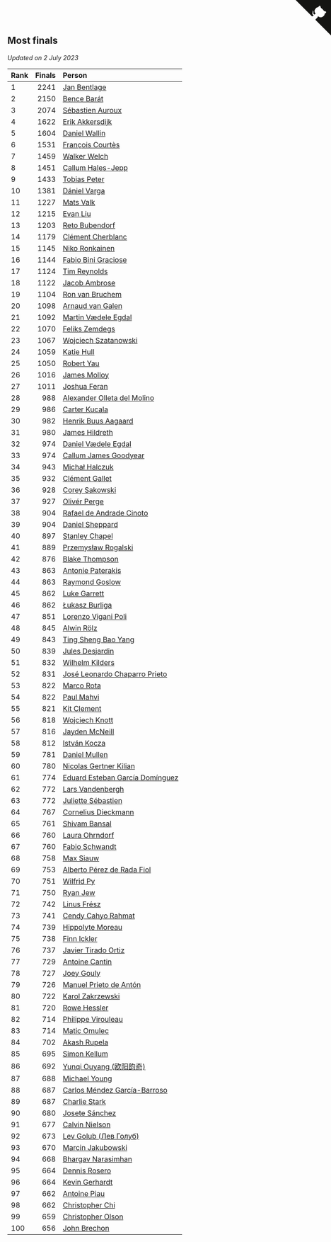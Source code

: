 ## Most finals

*Updated on  2 July 2023*

| Rank | Finals | Person |
| :--- | ---: | :--- |
| 1 | 2241 | [Jan Bentlage](https://www.worldcubeassociation.org/persons/2010BENT01) |
| 2 | 2150 | [Bence Barát](https://www.worldcubeassociation.org/persons/2008BARA01) |
| 3 | 2074 | [Sébastien Auroux](https://www.worldcubeassociation.org/persons/2008AURO01) |
| 4 | 1622 | [Erik Akkersdijk](https://www.worldcubeassociation.org/persons/2005AKKE01) |
| 5 | 1604 | [Daniel Wallin](https://www.worldcubeassociation.org/persons/2013WALL03) |
| 6 | 1531 | [François Courtès](https://www.worldcubeassociation.org/persons/2008COUR01) |
| 7 | 1459 | [Walker Welch](https://www.worldcubeassociation.org/persons/2011WELC01) |
| 8 | 1451 | [Callum Hales-Jepp](https://www.worldcubeassociation.org/persons/2012HALE01) |
| 9 | 1433 | [Tobias Peter](https://www.worldcubeassociation.org/persons/2014PETE03) |
| 10 | 1381 | [Dániel Varga](https://www.worldcubeassociation.org/persons/2008VARG01) |
| 11 | 1227 | [Mats Valk](https://www.worldcubeassociation.org/persons/2007VALK01) |
| 12 | 1215 | [Evan Liu](https://www.worldcubeassociation.org/persons/2009LIUE01) |
| 13 | 1203 | [Reto Bubendorf](https://www.worldcubeassociation.org/persons/2012BUBE01) |
| 14 | 1179 | [Clément Cherblanc](https://www.worldcubeassociation.org/persons/2014CHER05) |
| 15 | 1145 | [Niko Ronkainen](https://www.worldcubeassociation.org/persons/2010RONK01) |
| 16 | 1144 | [Fabio Bini Graciose](https://www.worldcubeassociation.org/persons/2010GRAC02) |
| 17 | 1124 | [Tim Reynolds](https://www.worldcubeassociation.org/persons/2005REYN01) |
| 18 | 1122 | [Jacob Ambrose](https://www.worldcubeassociation.org/persons/2010AMBR01) |
| 19 | 1104 | [Ron van Bruchem](https://www.worldcubeassociation.org/persons/2003BRUC01) |
| 20 | 1098 | [Arnaud van Galen](https://www.worldcubeassociation.org/persons/2006GALE01) |
| 21 | 1092 | [Martin Vædele Egdal](https://www.worldcubeassociation.org/persons/2013EGDA02) |
| 22 | 1070 | [Feliks Zemdegs](https://www.worldcubeassociation.org/persons/2009ZEMD01) |
| 23 | 1067 | [Wojciech Szatanowski](https://www.worldcubeassociation.org/persons/2011SZAT01) |
| 24 | 1059 | [Katie Hull](https://www.worldcubeassociation.org/persons/2010HULL01) |
| 25 | 1050 | [Robert Yau](https://www.worldcubeassociation.org/persons/2009YAUR01) |
| 26 | 1016 | [James Molloy](https://www.worldcubeassociation.org/persons/2011MOLL01) |
| 27 | 1011 | [Joshua Feran](https://www.worldcubeassociation.org/persons/2011FERA01) |
| 28 | 988 | [Alexander Olleta del Molino](https://www.worldcubeassociation.org/persons/2008OLLE01) |
| 29 | 986 | [Carter Kucala](https://www.worldcubeassociation.org/persons/2015KUCA01) |
| 30 | 982 | [Henrik Buus Aagaard](https://www.worldcubeassociation.org/persons/2006BUUS01) |
| 31 | 980 | [James Hildreth](https://www.worldcubeassociation.org/persons/2009HILD01) |
| 32 | 974 | [Daniel Vædele Egdal](https://www.worldcubeassociation.org/persons/2013EGDA01) |
| 33 | 974 | [Callum James Goodyear](https://www.worldcubeassociation.org/persons/2012GOOD02) |
| 34 | 943 | [Michał Halczuk](https://www.worldcubeassociation.org/persons/2006HALC01) |
| 35 | 932 | [Clément Gallet](https://www.worldcubeassociation.org/persons/2004GALL02) |
| 36 | 928 | [Corey Sakowski](https://www.worldcubeassociation.org/persons/2011SAKO01) |
| 37 | 927 | [Olivér Perge](https://www.worldcubeassociation.org/persons/2007PERG01) |
| 38 | 904 | [Rafael de Andrade Cinoto](https://www.worldcubeassociation.org/persons/2007CINO01) |
| 39 | 904 | [Daniel Sheppard](https://www.worldcubeassociation.org/persons/2009SHEP01) |
| 40 | 897 | [Stanley Chapel](https://www.worldcubeassociation.org/persons/2016CHAP04) |
| 41 | 889 | [Przemysław Rogalski](https://www.worldcubeassociation.org/persons/2013ROGA02) |
| 42 | 876 | [Blake Thompson](https://www.worldcubeassociation.org/persons/2010THOM03) |
| 43 | 863 | [Antonie Paterakis](https://www.worldcubeassociation.org/persons/2012PATE01) |
| 44 | 863 | [Raymond Goslow](https://www.worldcubeassociation.org/persons/2014GOSL01) |
| 45 | 862 | [Luke Garrett](https://www.worldcubeassociation.org/persons/2017GARR05) |
| 46 | 862 | [Łukasz Burliga](https://www.worldcubeassociation.org/persons/2013BURL01) |
| 47 | 851 | [Lorenzo Vigani Poli](https://www.worldcubeassociation.org/persons/2007POLI01) |
| 48 | 845 | [Alwin Rölz](https://www.worldcubeassociation.org/persons/2016ROLZ01) |
| 49 | 843 | [Ting Sheng Bao Yang](https://www.worldcubeassociation.org/persons/2008BAOY01) |
| 50 | 839 | [Jules Desjardin](https://www.worldcubeassociation.org/persons/2010DESJ01) |
| 51 | 832 | [Wilhelm Kilders](https://www.worldcubeassociation.org/persons/2010KILD02) |
| 52 | 831 | [José Leonardo Chaparro Prieto](https://www.worldcubeassociation.org/persons/2011CHAP01) |
| 53 | 822 | [Marco Rota](https://www.worldcubeassociation.org/persons/2009ROTA01) |
| 54 | 822 | [Paul Mahvi](https://www.worldcubeassociation.org/persons/2012MAHV01) |
| 55 | 821 | [Kit Clement](https://www.worldcubeassociation.org/persons/2008CLEM01) |
| 56 | 818 | [Wojciech Knott](https://www.worldcubeassociation.org/persons/2011KNOT01) |
| 57 | 816 | [Jayden McNeill](https://www.worldcubeassociation.org/persons/2012MCNE01) |
| 58 | 812 | [István Kocza](https://www.worldcubeassociation.org/persons/2005KOCZ01) |
| 59 | 781 | [Daniel Mullen](https://www.worldcubeassociation.org/persons/2016MULL04) |
| 60 | 780 | [Nicolas Gertner Kilian](https://www.worldcubeassociation.org/persons/2013GERT01) |
| 61 | 774 | [Eduard Esteban García Domínguez](https://www.worldcubeassociation.org/persons/2011EDUA01) |
| 62 | 772 | [Lars Vandenbergh](https://www.worldcubeassociation.org/persons/2003VAND01) |
| 63 | 772 | [Juliette Sébastien](https://www.worldcubeassociation.org/persons/2014SEBA01) |
| 64 | 767 | [Cornelius Dieckmann](https://www.worldcubeassociation.org/persons/2009DIEC01) |
| 65 | 761 | [Shivam Bansal](https://www.worldcubeassociation.org/persons/2011BANS02) |
| 66 | 760 | [Laura Ohrndorf](https://www.worldcubeassociation.org/persons/2009OHRN01) |
| 67 | 760 | [Fabio Schwandt](https://www.worldcubeassociation.org/persons/2014SCHW02) |
| 68 | 758 | [Max Siauw](https://www.worldcubeassociation.org/persons/2017SIAU02) |
| 69 | 753 | [Alberto Pérez de Rada Fiol](https://www.worldcubeassociation.org/persons/2011FIOL01) |
| 70 | 751 | [Wilfrid Py](https://www.worldcubeassociation.org/persons/2016PYWI01) |
| 71 | 750 | [Ryan Jew](https://www.worldcubeassociation.org/persons/2008JEWR01) |
| 72 | 742 | [Linus Frész](https://www.worldcubeassociation.org/persons/2011FRES01) |
| 73 | 741 | [Cendy Cahyo Rahmat](https://www.worldcubeassociation.org/persons/2010RAHM02) |
| 74 | 739 | [Hippolyte Moreau](https://www.worldcubeassociation.org/persons/2008MORE02) |
| 75 | 738 | [Finn Ickler](https://www.worldcubeassociation.org/persons/2012ICKL01) |
| 76 | 737 | [Javier Tirado Ortiz](https://www.worldcubeassociation.org/persons/2009TIRA01) |
| 77 | 729 | [Antoine Cantin](https://www.worldcubeassociation.org/persons/2010CANT02) |
| 78 | 727 | [Joey Gouly](https://www.worldcubeassociation.org/persons/2007GOUL01) |
| 79 | 726 | [Manuel Prieto de Antón](https://www.worldcubeassociation.org/persons/2015ANTO04) |
| 80 | 722 | [Karol Zakrzewski](https://www.worldcubeassociation.org/persons/2014ZAKR01) |
| 81 | 720 | [Rowe Hessler](https://www.worldcubeassociation.org/persons/2007HESS01) |
| 82 | 714 | [Philippe Virouleau](https://www.worldcubeassociation.org/persons/2008VIRO01) |
| 83 | 714 | [Matic Omulec](https://www.worldcubeassociation.org/persons/2010OMUL02) |
| 84 | 702 | [Akash Rupela](https://www.worldcubeassociation.org/persons/2012RUPE01) |
| 85 | 695 | [Simon Kellum](https://www.worldcubeassociation.org/persons/2016KELL12) |
| 86 | 692 | [Yunqi Ouyang (欧阳韵奇)](https://www.worldcubeassociation.org/persons/2007YUNQ01) |
| 87 | 688 | [Michael Young](https://www.worldcubeassociation.org/persons/2008YOUN02) |
| 88 | 687 | [Carlos Méndez García-Barroso](https://www.worldcubeassociation.org/persons/2010GARC02) |
| 89 | 687 | [Charlie Stark](https://www.worldcubeassociation.org/persons/2014STAR05) |
| 90 | 680 | [Josete Sánchez](https://www.worldcubeassociation.org/persons/2015SANC18) |
| 91 | 677 | [Calvin Nielson](https://www.worldcubeassociation.org/persons/2014NIEL03) |
| 92 | 673 | [Lev Golub (Лев Голуб)](https://www.worldcubeassociation.org/persons/2014HOLU01) |
| 93 | 670 | [Marcin Jakubowski](https://www.worldcubeassociation.org/persons/2007JAKU01) |
| 94 | 668 | [Bhargav Narasimhan](https://www.worldcubeassociation.org/persons/2011NARA02) |
| 95 | 664 | [Dennis Rosero](https://www.worldcubeassociation.org/persons/2010ROSE03) |
| 96 | 664 | [Kevin Gerhardt](https://www.worldcubeassociation.org/persons/2013GERH01) |
| 97 | 662 | [Antoine Piau](https://www.worldcubeassociation.org/persons/2008PIAU01) |
| 98 | 662 | [Christopher Chi](https://www.worldcubeassociation.org/persons/2014CHIC01) |
| 99 | 659 | [Christopher Olson](https://www.worldcubeassociation.org/persons/2009OLSO01) |
| 100 | 656 | [John Brechon](https://www.worldcubeassociation.org/persons/2010BREC01) |


<a href="https://github.com/JustinTimeCuber/wca_statistics" class="github-corner" aria-label="View source on Github"><svg width="80" height="80" viewBox="0 0 250 250" style="fill:#151513; color:#fff; position: absolute; top: 0; border: 0; right: 0;" aria-hidden="true"><path d="M0,0 L115,115 L130,115 L142,142 L250,250 L250,0 Z"></path><path d="M128.3,109.0 C113.8,99.7 119.0,89.6 119.0,89.6 C122.0,82.7 120.5,78.6 120.5,78.6 C119.2,72.0 123.4,76.3 123.4,76.3 C127.3,80.9 125.5,87.3 125.5,87.3 C122.9,97.6 130.6,101.9 134.4,103.2" fill="currentColor" style="transform-origin: 130px 106px;" class="octo-arm"></path><path d="M115.0,115.0 C114.9,115.1 118.7,116.5 119.8,115.4 L133.7,101.6 C136.9,99.2 139.9,98.4 142.2,98.6 C133.8,88.0 127.5,74.4 143.8,58.0 C148.5,53.4 154.0,51.2 159.7,51.0 C160.3,49.4 163.2,43.6 171.4,40.1 C171.4,40.1 176.1,42.5 178.8,56.2 C183.1,58.6 187.2,61.8 190.9,65.4 C194.5,69.0 197.7,73.2 200.1,77.6 C213.8,80.2 216.3,84.9 216.3,84.9 C212.7,93.1 206.9,96.0 205.4,96.6 C205.1,102.4 203.0,107.8 198.3,112.5 C181.9,128.9 168.3,122.5 157.7,114.1 C157.9,116.9 156.7,120.9 152.7,124.9 L141.0,136.5 C139.8,137.7 141.6,141.9 141.8,141.8 Z" fill="currentColor" class="octo-body"></path></svg></a><style>.github-corner:hover .octo-arm{animation:octocat-wave 560ms ease-in-out}@keyframes octocat-wave{0%,100%{transform:rotate(0)}20%,60%{transform:rotate(-25deg)}40%,80%{transform:rotate(10deg)}}@media (max-width:500px){.github-corner:hover .octo-arm{animation:none}.github-corner .octo-arm{animation:octocat-wave 560ms ease-in-out}}</style>
